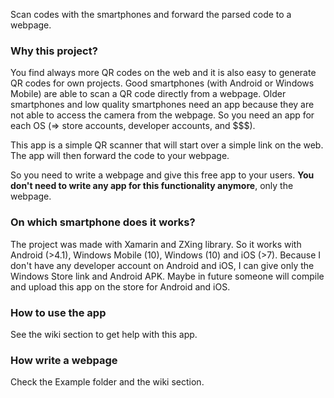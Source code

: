 
Scan codes with the smartphones and forward the parsed code to a webpage.

### Why this project?
You find always more QR codes on the web and it is also easy to generate QR codes for own projects. Good smartphones (with Android or Windows Mobile) are able to scan a QR code directly from a webpage. Older smartphones and low quality smartphones need an app because they are not able to access the camera from the webpage. So you need an app for each OS (=> store accounts, developer accounts, and $$$).

This app is a simple QR scanner that will start over a simple link on the web. The app will then forward the code to your webpage. 

So you need to write a webpage and give this free app to your users. **You don't need to write any app for this functionality anymore**, only the webpage.

### On which smartphone does it works?
The project was made with Xamarin and ZXing library. So it works with Android (>4.1), Windows Mobile (10), Windows (10) and iOS (>7).
Because I don't have any developer account on Android and iOS, I can give only the Windows Store link and Android APK. Maybe in future someone will compile and upload this app on the store for Android and iOS.

### How to use the app
See the wiki section to get help with this app.

### How write a webpage
Check the Example folder and the wiki section.
